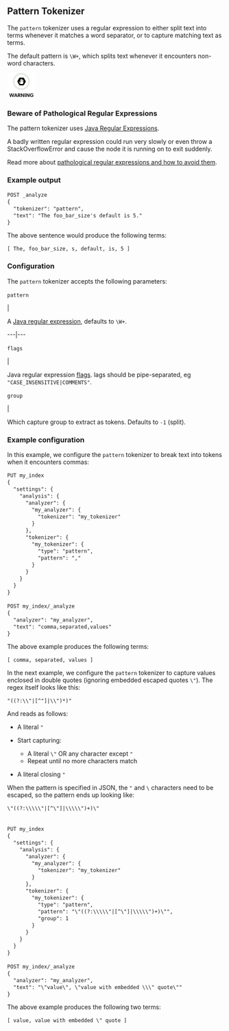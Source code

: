 ## Pattern Tokenizer

The `pattern` tokenizer uses a regular expression to either split text into terms whenever it matches a word separator, or to capture matching text as terms.

The default pattern is `\W+`, which splits text whenever it encounters non-word characters.

![Warning](images/icons/warning.png)

### Beware of Pathological Regular Expressions

The pattern tokenizer uses [Java Regular Expressions](http://docs.oracle.com/javase/8/docs/api/java/util/regex/Pattern.html).

A badly written regular expression could run very slowly or even throw a StackOverflowError and cause the node it is running on to exit suddenly.

Read more about [pathological regular expressions and how to avoid them](http://www.regular-expressions.info/catastrophic.html).

### Example output
    
    
    POST _analyze
    {
      "tokenizer": "pattern",
      "text": "The foo_bar_size's default is 5."
    }

The above sentence would produce the following terms:
    
    
    [ The, foo_bar_size, s, default, is, 5 ]

### Configuration

The `pattern` tokenizer accepts the following parameters:

`pattern`

| 

A [Java regular expression](http://docs.oracle.com/javase/8/docs/api/java/util/regex/Pattern.html), defaults to `\W+`.   
  
---|---  
  
`flags`

| 

Java regular expression [flags](http://docs.oracle.com/javase/8/docs/api/java/util/regex/Pattern.html#field.summary). lags should be pipe-separated, eg `"CASE_INSENSITIVE|COMMENTS"`.   
  
`group`

| 

Which capture group to extract as tokens. Defaults to `-1` (split).   
  
### Example configuration

In this example, we configure the `pattern` tokenizer to break text into tokens when it encounters commas:
    
    
    PUT my_index
    {
      "settings": {
        "analysis": {
          "analyzer": {
            "my_analyzer": {
              "tokenizer": "my_tokenizer"
            }
          },
          "tokenizer": {
            "my_tokenizer": {
              "type": "pattern",
              "pattern": ","
            }
          }
        }
      }
    }
    
    POST my_index/_analyze
    {
      "analyzer": "my_analyzer",
      "text": "comma,separated,values"
    }

The above example produces the following terms:
    
    
    [ comma, separated, values ]

In the next example, we configure the `pattern` tokenizer to capture values enclosed in double quotes (ignoring embedded escaped quotes `\"`). The regex itself looks like this:
    
    
    "((?:\\"|[^"]|\\")*)"

And reads as follows:

  * A literal `"`
  * Start capturing: 

    * A literal `\"` OR any character except `"`
    * Repeat until no more characters match 

  * A literal closing `"`



When the pattern is specified in JSON, the `"` and `\` characters need to be escaped, so the pattern ends up looking like:
    
    
    \"((?:\\\\\"|[^\"]|\\\\\")+)\"
    
    
    PUT my_index
    {
      "settings": {
        "analysis": {
          "analyzer": {
            "my_analyzer": {
              "tokenizer": "my_tokenizer"
            }
          },
          "tokenizer": {
            "my_tokenizer": {
              "type": "pattern",
              "pattern": "\"((?:\\\\\"|[^\"]|\\\\\")+)\"",
              "group": 1
            }
          }
        }
      }
    }
    
    POST my_index/_analyze
    {
      "analyzer": "my_analyzer",
      "text": "\"value\", \"value with embedded \\\" quote\""
    }

The above example produces the following two terms:
    
    
    [ value, value with embedded \" quote ]

